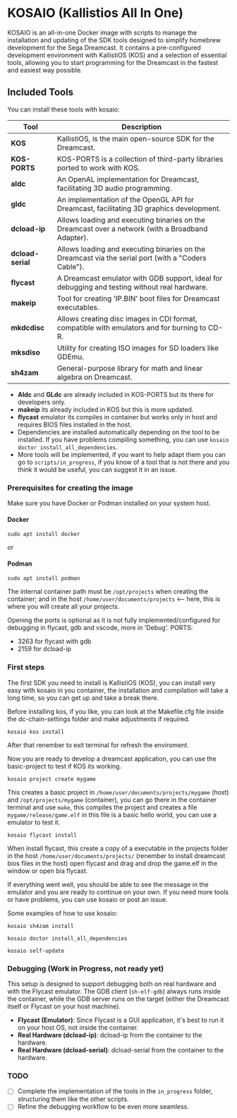 # KOSAIO (Kallistios All In One)

KOSAIO is an all-in-one Docker image with scripts to manage the installation and updating of the SDK tools designed to simplify homebrew development for the Sega Dreamcast. It contains a pre-configured development environment with KallistiOS (KOS) and a selection of essential tools, allowing you to start programming for the Dreamcast in the fastest and easiest way possible.

## Included Tools

You can install these tools with kosaio:

| Tool              | Description                                                                                         |
| ----------------- | --------------------------------------------------------------------------------------------------- |
| **KOS**           | KallistiOS, is the main open-source SDK for the Dreamcast.                                          |
| **KOS-PORTS**     | KOS-PORTS is a collection of third-party libraries ported to work with KOS.                         |
| **aldc**          | An OpenAL implementation for Dreamcast, facilitating 3D audio programming.                          |
| **gldc**          | An implementation of the OpenGL API for Dreamcast, facilitating 3D graphics development.            |
| **dcload-ip**     | Allows loading and executing binaries on the Dreamcast over a network (with a Broadband Adapter).   |
| **dcload-serial** | Allows loading and executing binaries on the Dreamcast via the serial port (with a "Coders Cable"). |
| **flycast**       | A Dreamcast emulator with GDB support, ideal for debugging and testing without real hardware.       |
| **makeip**        | Tool for creating 'IP.BIN' boot files for Dreamcast executables.                                    |
| **mkdcdisc**      | Allows creating disc images in CDI format, compatible with emulators and for burning to CD-R.       |
| **mksdiso**       | Utility for creating ISO images for SD loaders like GDEmu.                                          |
| **sh4zam**        | General-purpose library for math and linear algebra on Dreamcast.                                   |

* **Aldc** and **GLdc** are already included in KOS-PORTS but its there for developers only.
* **makeip** its already included in KOS but this is more updated.
* **flycast** emulator its compiles in container but works only in host and requires BIOS files installed in the host.
* Dependencies are installed automatically depending on the tool to be installed. If you have problems compiling something, you can use `kosaio doctor install_all_dependencies`.
* More tools will be implemented, if you want to help adapt them you can go to `scripts/in_progress`, if you know of a tool that is not there and you think it would be useful, you can suggest it in an issue.

### Prerequisites for creating the image
Make sure you have Docker or Podman installed on your system host.

#### Docker
`sudo apt install docker`

or

#### Podman
`sudo apt install podman`

The internal container path must be `/opt/projects` when creating the container; and in the host `/home/user/documents/projects` <-- here, this is where you will create all your projects.


Opening the ports is optional as it is not fully implemented/configured for debugging in flycast, gdb and vscode, more in 'Debug'.
PORTS:
  - 3263 for flycast with gdb
  - 2159 for dcload-ip

### First steps

The first SDK you need to install is KallistiOS (KOS), you can install very easy with kosaio in you container, the installation and compilation will take a long time, so you can get up and take a break there.

Before installing kos, if you like, you can look at the Makefile.cfg file inside the dc-chain-settings folder and make adjustments if required.

`kosaio kos install`

After that renember to exit terminal for refresh the enviroment.

Now you are ready to develop a dreamcast application, you can use the basic-project to test if KOS its working.

`kosaio project create mygame`

This creates a basic project in `/home/user/documents/projects/mygame` (host) and `/opt/projects/mygame` (container), you can go there in the container terminal and use `make`, this compiles the project and creates a file `mygame/release/game.elf` in this file is a basic hello world, you can use a emulator to test it.

`kosaio flycast install`

When install flycast, this create a copy of a executable in the projects folder in the host `/home/user/documents/projects/` (renember to install dreamcast bios files in the host) open flycast and drag and drop the game.elf in the window or open bia flycast.

If everything went well, you should be able to see the message in the emulator and you are ready to continue on your own. If you need more tools or have problems, you can use kosaio or post an issue.

Some examples of how to use kosaio:

`kosaio sh4zam install`

`kosaio doctor install_all_dependencies`

`kosaio self-update`

### Debugging (Work in Progress, not ready yet)
This setup is designed to support debugging both on real hardware and with the Flycast emulator. The GDB client (`sh-elf-gdb`) always runs inside the container, while the GDB server runs on the target (either the Dreamcast itself or Flycast on your host machine).

-   **Flycast (Emulator)**: Since Flycast is a GUI application, it's best to run it on your host OS, not inside the container.
-   **Real Hardware (dcload-ip)**: dcload-ip from the container to the hardware.
-   **Real Hardware (dcload-serial)**: dcload-serial from the container to the hardware.

### TODO

- [ ] Complete the implementation of the tools in the `in_progress` folder, structuring them like the other scripts.
- [ ] Refine the debugging workflow to be even more seamless.
